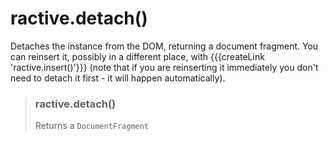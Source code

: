 # ractive.detach()


Detaches the instance from the DOM, returning a document fragment. You can reinsert it, possibly in a different place, with {{{createLink 'ractive.insert()'}}} (note that if you are reinserting it immediately you don't need to detach it first - it will happen automatically).

> ### ractive.detach()
> Returns a `DocumentFragment`

